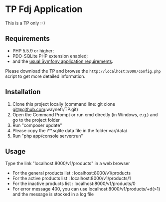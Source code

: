 TP Fdj Application
========================

This is a TP only :-)

Requirements
------------

  * PHP 5.5.9 or higher;
  * PDO-SQLite PHP extension enabled;
  * and the [usual Symfony application requirements](http://symfony.com/doc/current/reference/requirements.html).

Please download the TP and
browse the `http://localhost:8000/config.php` script to get more detailed
information.

Installation
------------

1. Clone this project locally (command line: git clone git@github.com:waynefr/TP.git)
2. Open the Command Prompt or run cmd directly (in Windows, e.g.) and go to the project folder
3. Run "composer update"
4. Please copy the i**.sqlite data file in the folder var/data/
5. Run "php app/console server:run"


Usage
-----
Type the link "localhost:8000/v1/products" in a web browser
  * For the general products list : localhost:8000/v1/products
  * For the active products list : localhost:8000/v1/products/1
  * For the inactive products list : localhost:8000/v1/products/0
  * For error message 400, you can use  localhost:8000/v1/products/+d(>1) and the message is stocked in a log file